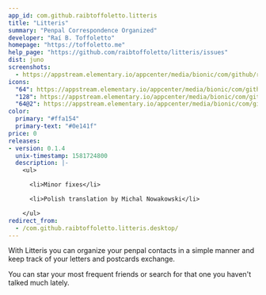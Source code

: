 ```yaml
---
app_id: com.github.raibtoffoletto.litteris
title: "Litteris"
summary: "Penpal Correspondence Organized"
developer: "Raí B. Toffoletto"
homepage: "https://toffoletto.me"
help_page: "https://github.com/raibtoffoletto/litteris/issues"
dist: juno
screenshots:
  - https://appstream.elementary.io/appcenter/media/bionic/com/github/raibtoffoletto.litteris/2C2BA883CDA9E281C32E467BFC103FB6/screenshots/image-1_orig.png
icons:
  "64": https://appstream.elementary.io/appcenter/media/bionic/com/github/raibtoffoletto.litteris/2C2BA883CDA9E281C32E467BFC103FB6/icons/64x64/com.github.raibtoffoletto.litteris_com.github.raibtoffoletto.litteris.png
  "128": https://appstream.elementary.io/appcenter/media/bionic/com/github/raibtoffoletto.litteris/2C2BA883CDA9E281C32E467BFC103FB6/icons/128x128/com.github.raibtoffoletto.litteris_com.github.raibtoffoletto.litteris.png
  "64@2": https://appstream.elementary.io/appcenter/media/bionic/com/github/raibtoffoletto.litteris/2C2BA883CDA9E281C32E467BFC103FB6/icons/64x64@2/com.github.raibtoffoletto.litteris_com.github.raibtoffoletto.litteris.png
color:
  primary: "#ffa154"
  primary-text: "#0e141f"
price: 0
releases:
- version: 0.1.4
  unix-timestamp: 1581724800
  description: |-
    <ul>

      <li>Minor fixes</li>

      <li>Polish translation by Michal Nowakowski</li>

    </ul>
redirect_from:
  - /com.github.raibtoffoletto.litteris.desktop/
---
```


<p>With Litteris you can organize your penpal contacts in a simple manner and keep track of your letters and postcards exchange.</p>
<p>You can star your most frequent friends or search for that one you haven&apos;t talked much lately.</p>